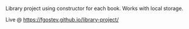 Library project using constructor for each book. Works with local storage.

Live @ https://fgostev.github.io/library-project/